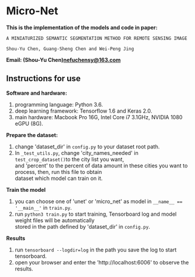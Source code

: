 # Micro-Net


**This is the implementation of the models and code in paper:**
```
A MINIATURIZED SEMANTIC SEGMENTATION METHOD FOR REMOTE SENSING IMAGE

Shou-Yu Chen, Guang-Sheng Chen and Wei-Peng Jing
```
**Email: (Shou-Yu Chen)nefuchensy@163.com**


Instructions for use
---------

**Software and hardware:**

1. programming language: Python 3.6.
2. deep learning framework: Tensorflow 1.6 and Keras 2.0.
3. main hardware: Macbook Pro 16G, Intel Core i7 3.1GHz, NVIDIA 1080 eGPU (8G).

**Prepare the dataset:**

1. change 'dataset_dir' in ```config.py``` to your dataset root path.
2. In ```_test_utils.py```, change 'city_names_needed' in ```test_crop_dataset()```to the city list you want, \
and 'percent' to the percent of data amount in these cities you want to process, then, run this file to obtain\
dataset which model can train on it.

**Train the model**
1. you can choose one of 'unet' or 'micro_net' as model in ```__name__ == '__main__'``` in ```train.py```.
2. run ```python3 train.py``` to start training, Tensorboard log and model weight files will be automatically \
stored in the path defined by 'dataset_dir' in ```config.py```.

**Results**
1. run ```tensorboard --logdir=log``` in the path you save the log to start tensorboard.
2. open your browser and enter the 'http://localhost:6006' to observe the results.